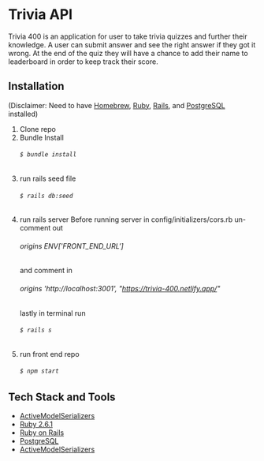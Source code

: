 # Trivia API

Trivia 400 is an application for user to take trivia quizzes and further their knowledge. A user can submit answer and see the right answer if they got it wrong. At the end of the quiz they will have a chance to add their name to leaderboard in order to keep track their score.

## Installation
(Disclaimer: Need to have [Homebrew](https://brew.sh/), [Ruby](https://www.ruby-lang.org/en/), [Rails](https://rubyonrails.org/), and [PostgreSQL](https://www.postgresql.org/) installed)

1. Clone repo
2.  Bundle Install
    ###### `$ bundle install`
3. run rails seed file
    ###### `$ rails db:seed`
4. run rails server 
    Before running server in config/initializers/cors.rb un-comment out 
     ###### origins ENV['FRONT_END_URL'] 
    and comment in 
     ###### origins 'http://localhost:3001', "https://trivia-400.netlify.app/"
    lastly in terminal run
    ###### `$ rails s`
5. run front end repo 
    ###### `$ npm start`
    
## Tech Stack and Tools
- [ActiveModelSerializers](https://github.com/rails-api/active_model_serializers)
 - [Ruby 2.6.1](https://www.ruby-lang.org/en/news/2019/01/30/ruby-2-6-1-released/)
 - [Ruby on Rails](https://rubyonrails.org/)
 - [PostgreSQL](https://www.postgresql.org/)
 - [ActiveModelSerializers](https://github.com/rails-api/active_model_serializers)


